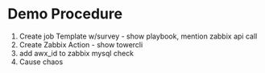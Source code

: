 # Demo Procedure

1. Create job Template w/survey - show playbook, mention zabbix api call
2. Create Zabbix Action - show towercli
3. add awx_id to zabbix mysql check
4. Cause chaos

